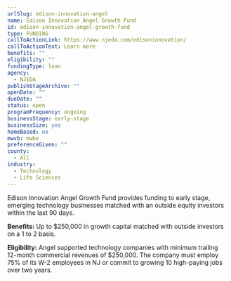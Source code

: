 ```yaml
---
urlSlug: edison-innovation-angel
name: Edison Innovation Angel Growth Fund
id: edison-innovation-angel-growth-fund
type: FUNDING
callToActionLink: https://www.njeda.com/edisoninnovation/
callToActionText: Learn more
benefits: ""
eligibility: ""
fundingType: loan
agency:
  - NJEDA
publishStageArchive: ""
openDate: ""
dueDate: ""
status: open
programFrequency: ongoing
businessStage: early-stage
businessSize: yes
homeBased: no
mwvb: mwbe
preferenceGiven: ""
county:
  - All
industry:
  - Technology
  - Life Sciences
---
```

Edison Innovation Angel Growth Fund provides funding to early stage, emerging technology businesses matched with an outside equity investors within the last 90 days.

**Benefits:** Up to $250,000 in growth capital matched with outside investors on a 1 to 2 basis.

**Eligibility:** Angel supported technology companies with minimum trailing 12-month commercial revenues of $250,000. The company must employ 75% of its W-2 employees in NJ or commit to growing 10 high-paying jobs over two years.